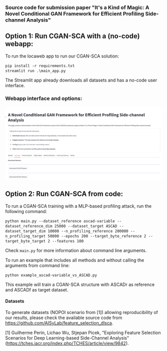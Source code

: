 ### Source code for submission paper "It's a Kind of Magic: A Novel Conditional GAN Framework for Efficient Profiling Side-channel Analysis"

## Option 1: Run CGAN-SCA with a (no-code) webapp:
To run the locaweb app to run our CGAN-SCA solution:

```
pip install -r requirements.txt
streamlit run .\main_app.py
```

The Streamlit app already downloads all datasets and has a no-code user interface.

### Webapp interface and options:

![Example Image](images/webapp1.png)

## Option 2: Run CGAN-SCA from code:
To run a CGAN-SCA training with a MLP-based profiling attack, run the following command:

```
python main.py --dataset_reference ascad-variable --dataset_reference_dim 25000 --dataset_target ASCAD --dataset_target_dim 10000 --n_profiling_reference 200000 --n_profiling_target 50000 --epochs 200 --target_byte_reference 2 --target_byte_target 2 --features 100
```

Check ```main.py``` for more information about command line arguments.


To run an example that includes all methods and without calling the arguments from command line:

```
python example_ascad-variable_vs_ASCAD.py
```

This example will train a CGAN-SCA structure with ASCADr as reference and ASCADf as target dataset.

#### Datasets ####
To generate datasets (NOPOI scenario from [1]) allowing reproducibility of our results, please check the available source code from https://github.com/AISyLab/feature_selection_dlsca.

[1] Guilherme Perin, Lichao Wu, Stjepan Picek, "Exploring Feature Selection Scenarios for Deep Learning-based Side-Channel Analysis" (https://tches.iacr.org/index.php/TCHES/article/view/9842).